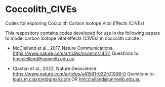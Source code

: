 # Coccolith_CIVEs
Codes for exploring Coccolith Carbon Isotope Vital Effects (CIVEs)

This respository contains codes developed for use in the following papers to model carbon isotope vital effects (CIVEs) in coccolith calcite : 

- McClelland et al., 2017, Nature Communications. https://www.nature.com/articles/ncomms14511
Questions to:  hmcclelland@unimelb.edu.au

- Claxton et al., 2022, Nature Geoscience. https://www.nature.com/articles/s41561-022-01006-0
Questions to: louis.m.claxton@gmail.com OR hmcclelland@unimelb.edu.au

